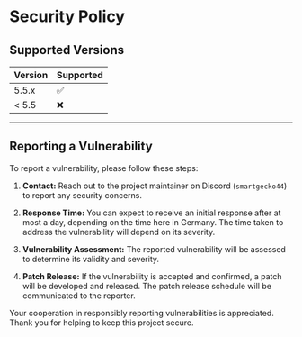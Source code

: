 # Security Policy

## Supported Versions

| Version | Supported          |
|---------|--------------------|
| 5.5.x   | :white_check_mark: |
| < 5.5   | :x:                |
___
## Reporting a Vulnerability

To report a vulnerability, please follow these steps:

1. **Contact:** Reach out to the project maintainer on Discord (`smartgecko44`) to report any security concerns.

2. **Response Time:** You can expect to receive an initial response after at most a day, depending on the time here in Germany. The time taken to address the vulnerability will depend on its severity.

3. **Vulnerability Assessment:** The reported vulnerability will be assessed to determine its validity and severity.

4. **Patch Release:** If the vulnerability is accepted and confirmed, a patch will be developed and released. The patch release schedule will be communicated to the reporter.

Your cooperation in responsibly reporting vulnerabilities is appreciated. Thank you for helping to keep this project secure.
